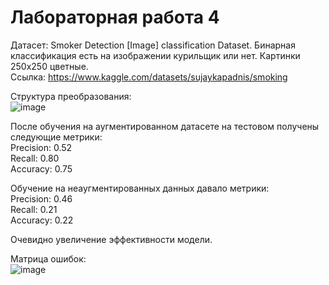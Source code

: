 # Лабораторная работа 4

Датасет: Smoker Detection [Image] classification Dataset. Бинарная классификация есть на изображении курильщик или нет. Картинки 250x250 цветные.  
Ссылка: https://www.kaggle.com/datasets/sujaykapadnis/smoking

Структура преобразования:  
![image](https://github.com/Ga1ahahad/susu-modern-nn-4/assets/90559631/ea87dd54-509f-4a4f-8a18-b831e86035a5)  


После обучения на аугментированном датасете на тестовом получены следующие метрики:  
  Precision: 0.52  
  Recall: 0.80  
  Accuracy: 0.75  

Обучение на неаугментированных данных давало метрики:  
  Precision: 0.46  
  Recall: 0.21  
  Accuracy: 0.22  

Очевидно увеличение эффективности модели.  

Матрица ошибок:  
![image](https://github.com/Ga1ahahad/susu-modern-nn-4/assets/90559631/d6be20dc-7eb7-40c1-b714-87e3dc17529d)

